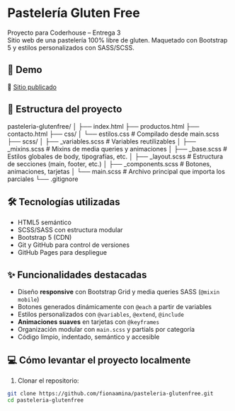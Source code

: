 # Pastelería Gluten Free

Proyecto para Coderhouse – Entrega 3  
Sitio web de una pastelería 100% libre de gluten. Maquetado con Bootstrap 5 y estilos personalizados con SASS/SCSS.

## 🚀 Demo

🔗 [Sitio publicado](https://fionaamina.github.io/pasteleria-glutenfree/)

## 📁 Estructura del proyecto

pasteleria-glutenfree/
│
├── index.html
├── productos.html
├── contacto.html
├── css/
│ └── estilos.css # Compilado desde main.scss
├── scss/
│ ├── _variables.scss # Variables reutilizables
│ ├── _mixins.scss # Mixins de media queries y animaciones
│ ├── _base.scss # Estilos globales de body, tipografías, etc.
│ ├── _layout.scss # Estructura de secciones (main, footer, etc.)
│ ├── _components.scss # Botones, animaciones, tarjetas
│ └── main.scss # Archivo principal que importa los parciales
└── .gitignore

## 🛠 Tecnologías utilizadas

- HTML5 semántico
- SCSS/SASS con estructura modular
- Bootstrap 5 (CDN)
- Git y GitHub para control de versiones
- GitHub Pages para despliegue

## ✨ Funcionalidades destacadas

- Diseño **responsive** con Bootstrap Grid y media queries SASS (`@mixin mobile`)
- Botones generados dinámicamente con `@each` a partir de variables
- Estilos personalizados con `@variables`, `@extend`, `@include`
- **Animaciones suaves** en tarjetas con `@keyframes`
- Organización modular con `main.scss` y partials por categoría
- Código limpio, indentado, semántico y accesible

## 💻 Cómo levantar el proyecto localmente

1. Clonar el repositorio:
```bash
git clone https://github.com/fionaamina/pasteleria-glutenfree.git
cd pasteleria-glutenfree
